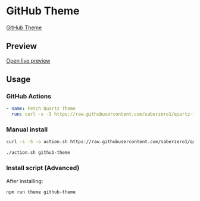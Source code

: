 # GitHub Theme

[GitHub Theme](https://github.com/krios2146)

## Preview

[Open live preview](https://quartz-themes.github.io/github-theme/)

## Usage

### GitHub Actions

```yaml
- name: Fetch Quartz Theme
  run: curl -s -S https://raw.githubusercontent.com/saberzero1/quartz-themes/master/action.sh | bash -s -- github-theme
```

### Manual install

```bash
curl -s -S -o action.sh https://raw.githubusercontent.com/saberzero1/quartz-themes/master/action.sh

./action.sh github-theme
```

### Install script (Advanced)

After installing:

```bash
npm run theme github-theme
```
